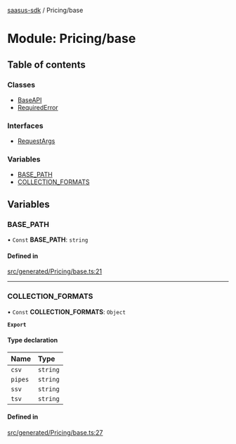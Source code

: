 [saasus-sdk](../README.md) / Pricing/base

# Module: Pricing/base

## Table of contents

### Classes

- [BaseAPI](../classes/Pricing_base.BaseAPI.md)
- [RequiredError](../classes/Pricing_base.RequiredError.md)

### Interfaces

- [RequestArgs](../interfaces/Pricing_base.RequestArgs.md)

### Variables

- [BASE\_PATH](Pricing_base.md#base_path)
- [COLLECTION\_FORMATS](Pricing_base.md#collection_formats)

## Variables

### BASE\_PATH

• `Const` **BASE\_PATH**: `string`

#### Defined in

[src/generated/Pricing/base.ts:21](https://github.com/saasus-platform/saasus-sdk-javascript/blob/55abc15/src/generated/Pricing/base.ts#L21)

___

### COLLECTION\_FORMATS

• `Const` **COLLECTION\_FORMATS**: `Object`

**`Export`**

#### Type declaration

| Name | Type |
| :------ | :------ |
| `csv` | `string` |
| `pipes` | `string` |
| `ssv` | `string` |
| `tsv` | `string` |

#### Defined in

[src/generated/Pricing/base.ts:27](https://github.com/saasus-platform/saasus-sdk-javascript/blob/55abc15/src/generated/Pricing/base.ts#L27)
